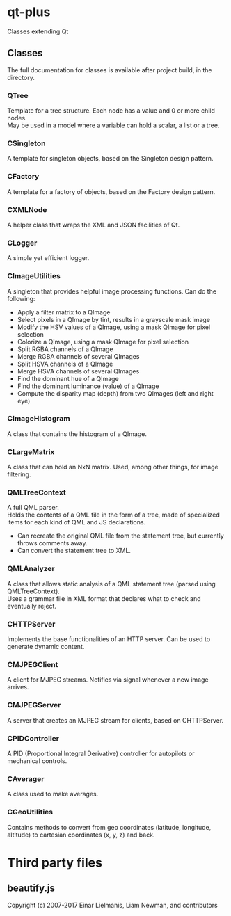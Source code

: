 # qt-plus
Classes extending Qt

## Classes
The full documentation for classes is available after project build, in the <help> directory.

### QTree
Template for a tree structure. Each node has a value and 0 or more child nodes. <br>
May be used in a model where a variable can hold a scalar, a list or a tree.

### CSingleton
A template for singleton objects, based on the Singleton design pattern.

### CFactory
A template for a factory of objects, based on the Factory design pattern.

### CXMLNode
A helper class that wraps the XML and JSON facilities of Qt.

### CLogger
A simple yet efficient logger.

### CImageUtilities
A singleton that provides helpful image processing functions.
Can do the following:
* Apply a filter matrix to a QImage
* Select pixels in a QImage by tint, results in a grayscale mask image
* Modify the HSV values of a QImage, using a mask QImage for pixel selection
* Colorize a QImage, using a mask QImage for pixel selection
* Split RGBA channels of a QImage
* Merge RGBA channels of several QImages
* Split HSVA channels of a QImage
* Merge HSVA channels of several QImages
* Find the dominant hue of a QImage
* Find the dominant luminance (value) of a QImage
* Compute the disparity map (depth) from two QImages (left and right eye)

### CImageHistogram
A class that contains the histogram of a QImage.

### CLargeMatrix
A class that can hold an NxN matrix. Used, among other things, for image filtering.

### QMLTreeContext
A full QML parser. <br>
Holds the contents of a QML file in the form of a tree, made of specialized items for each kind of QML and JS declarations. <br>
* Can recreate the original QML file from the statement tree, but currently throws comments away.
* Can convert the statement tree to XML.

### QMLAnalyzer
A class that allows static analysis of a QML statement tree (parsed using QMLTreeContext). <br>
Uses a grammar file in XML format that declares what to check and eventually reject.

### CHTTPServer
Implements the base functionalities of an HTTP server. Can be used to generate dynamic content.

### CMJPEGClient
A client for MJPEG streams. Notifies via signal whenever a new image arrives.

### CMJPEGServer
A server that creates an MJPEG stream for clients, based on CHTTPServer.

### CPIDController
A PID (Proportional Integral Derivative) controller for autopilots or mechanical controls.

### CAverager
A class used to make averages.

### CGeoUtilities
Contains methods to convert from geo coordinates (latitude, longitude, altitude) to cartesian coordinates (x, y, z) and back.

# Third party files

## beautify.js
Copyright (c) 2007-2017 Einar Lielmanis, Liam Newman, and contributors
